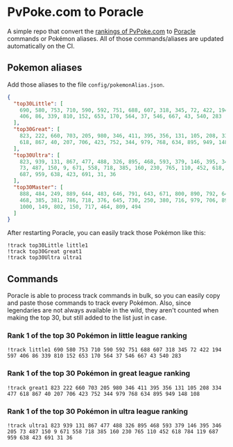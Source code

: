# PvPoke.com to Poracle
A simple repo that convert the [rankings of PvPoke.com](https://pvpoke.com/rankings/) to [Poracle](https://github.com/KartulUdus/PoracleJS) commands or Pokémon aliases. 
All of those commands/aliases are updated automatically on the CI.

## Pokemon aliases
Add those aliases to the file `config/pokemonAlias.json`. 

<!-- aliases-start -->
```json
{
  "top30Little": [
    690, 580, 753, 710, 590, 592, 751, 688, 607, 318, 345, 72, 422, 194, 597,
    406, 86, 339, 810, 152, 653, 170, 564, 37, 546, 667, 43, 540, 283
  ],
  "top30Great": [
    823, 222, 660, 703, 205, 980, 346, 411, 395, 356, 131, 105, 208, 334, 477,
    618, 867, 40, 207, 706, 423, 752, 344, 979, 768, 634, 895, 949, 148, 108
  ],
  "top30Ultra": [
    823, 939, 131, 867, 477, 488, 326, 895, 468, 593, 379, 146, 395, 346, 205,
    73, 487, 150, 9, 671, 558, 718, 385, 160, 230, 765, 110, 452, 618, 784, 119,
    687, 959, 638, 423, 691, 31, 36
  ],
  "top30Master": [
    888, 484, 249, 889, 644, 483, 646, 791, 643, 671, 800, 890, 792, 648, 383,
    468, 385, 381, 786, 718, 376, 645, 730, 250, 380, 716, 979, 706, 892, 130,
    1000, 149, 802, 150, 717, 464, 809, 494
  ]
}
```
<!-- aliases-end -->

After restarting Poracle, you can easily track those Pokémon like this:
```shell
!track top30Little little1
!track top30Great great1
!track top30Ultra ultra1
```

## Commands
Poracle is able to process track commands in bulk, so you can easily copy and paste those commands to track every Pokémon. 
Also, since legendaries are not always available in the wild, they aren't counted when making the top 30, but still added to the list just in case.

### Rank 1 of the top 30 Pokémon in little league ranking
<!-- top30little-start -->
```
!track little1 690 580 753 710 590 592 751 688 607 318 345 72 422 194 597 406 86 339 810 152 653 170 564 37 546 667 43 540 283
```
<!-- top30little-end -->

### Rank 1 of the top 30 Pokémon in great league ranking
<!-- top30great-start -->
```
!track great1 823 222 660 703 205 980 346 411 395 356 131 105 208 334 477 618 867 40 207 706 423 752 344 979 768 634 895 949 148 108
```
<!-- top30great-end -->

### Rank 1 of the top 30 Pokémon in ultra league ranking
<!-- top30ultra-start -->
```
!track ultra1 823 939 131 867 477 488 326 895 468 593 379 146 395 346 205 73 487 150 9 671 558 718 385 160 230 765 110 452 618 784 119 687 959 638 423 691 31 36
```
<!-- top30ultra-end -->
